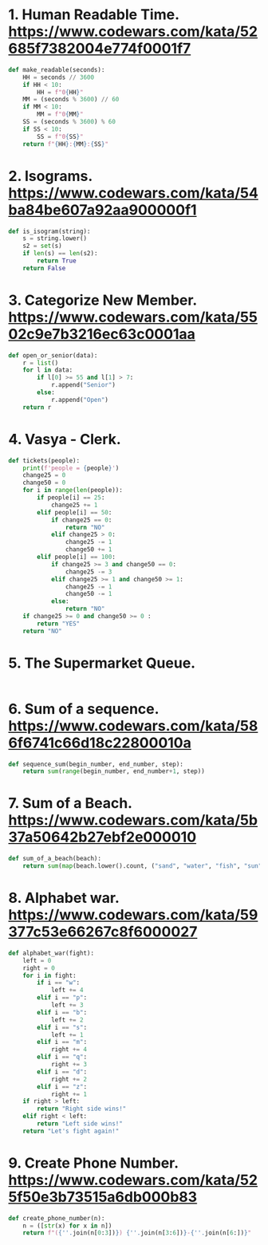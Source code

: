 # 1. Human Readable Time. https://www.codewars.com/kata/52685f7382004e774f0001f7

```python
def make_readable(seconds):
    HH = seconds // 3600
    if HH < 10:
        HH = f"0{HH}"
    MM = (seconds % 3600) // 60
    if MM < 10:
        MM = f"0{MM}"
    SS = (seconds % 3600) % 60
    if SS < 10:
        SS = f"0{SS}"
    return f"{HH}:{MM}:{SS}"
```

# 2. Isograms. https://www.codewars.com/kata/54ba84be607a92aa900000f1

```python
def is_isogram(string): 
    s = string.lower()
    s2 = set(s)
    if len(s) == len(s2):
        return True
    return False
```

# 3. Categorize New Member. https://www.codewars.com/kata/5502c9e7b3216ec63c0001aa

```python
def open_or_senior(data):
    r = list()
    for l in data:
        if l[0] >= 55 and l[1] > 7:
            r.append("Senior")
        else: 
            r.append("Open")
    return r
```

# 4. Vasya - Clerk. 

```python
def tickets(people):
    print(f'people = {people}')
    change25 = 0
    change50 = 0
    for i in range(len(people)):
        if people[i] == 25:
            change25 += 1
        elif people[i] == 50:
            if change25 == 0:
                return "NO"
            elif change25 > 0:
                change25 -= 1
                change50 += 1
        elif people[i] == 100:
            if change25 >= 3 and change50 == 0:
                change25 -= 3
            elif change25 >= 1 and change50 >= 1:
                change25 -= 1
                change50 -= 1
            else:
                return "NO"
    if change25 >= 0 and change50 >= 0 :
        return "YES"
    return "NO"
```

# 5. The Supermarket Queue. 

```python

```

# 6. Sum of a sequence. https://www.codewars.com/kata/586f6741c66d18c22800010a

```python
def sequence_sum(begin_number, end_number, step):
    return sum(range(begin_number, end_number+1, step))
```

# 7. Sum of a Beach. https://www.codewars.com/kata/5b37a50642b27ebf2e000010

```python
def sum_of_a_beach(beach):
    return sum(map(beach.lower().count, ("sand", "water", "fish", "sun"))) 
```

# 8. Alphabet war. https://www.codewars.com/kata/59377c53e66267c8f6000027

```python
def alphabet_war(fight):
    left = 0
    right = 0
    for i in fight:
        if i == "w":
            left += 4
        elif i == "p":
            left += 3
        elif i == "b":
            left += 2
        elif i == "s":
            left += 1
        elif i == "m":
            right += 4
        elif i == "q":
            right += 3
        elif i == "d":
            right += 2
        elif i == "z":
            right += 1
    if right > left:
        return "Right side wins!"
    elif right < left:
        return "Left side wins!"
    return "Let's fight again!"
```

# 9. Create Phone Number. https://www.codewars.com/kata/525f50e3b73515a6db000b83

```python
def create_phone_number(n):
    n = ([str(x) for x in n])
    return f"({''.join(n[0:3])}) {''.join(n[3:6])}-{''.join(n[6:])}"
```
